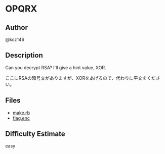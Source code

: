 # OPQRX

## Author

@kcz146

## Description

Can you decrypt RSA?
I'll give a hint value, XOR.

ここにRSAの暗号文がありますが、XORをあげるので、代わりに平文をください。

## Files

- [make.rb](dist/make.rb)
- [flag.enc](dist/flag.enc)

## Difficulty Estimate

easy
